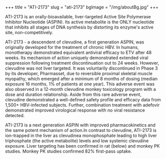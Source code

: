+++
title = "ATI-2173"
slug = "ati-2173"
bgImage = "/img/aboutBg.jpg"
+++


ATI-2173 is an orally-bioavailable, liver-targeted Active Site Polymerase Inhibitor Nucleotide (ASPIN). Its active metabolite is the ONLY nucleotide that inhibits all stages of DNA synthesis by distorting its enzyme's active site, non-competitively.

ATI-2173 - a descendent of clevudine, a first generation ASPIN, was originally developed for the treatment of chronic HBV. In humans, monotherapy demonstrated equivalent antiviral efficacy to ETV after 48 weeks. Its mechanism of action uniquely demonstrated extended viral suppression following treatment discontinuation out to 24 weeks. However, clevudine was not liver targeted. It was voluntarily discontinued in Phase 3 by its developer, Pharmasset, due to reversible proximal skeletal muscle myopathy, which emerged after a minimum of 8 months of dosing (median exposure 16 months, 1% of patients at one year). This adverse event was also observed in a 12-month clevudine monkey toxicology program with a dose and duration relationship. Aside from this rare adverse event, clevudine demonstrated a well-defined safety profile and efficacy data from 1,500+ HBV-infected subjects. Further, combination treatment with adefovir demonstrated improved virological response with no viral resistance detected. 

ATI-2173 is a next generation ASPIN with improved pharmacokinetics and the same potent mechanism of action.In contrast to clevudine, ATI-2173 is ion-trapped in the liver as clevudinea monophosphate leading to high liver triphosphate (the active metabolite) levels and low systemic clevudine exposure. Liver targeting has been confirmed in rat (below) and monkey PK studies. Monkey PK studies confirmed 82% first-pass uptake.